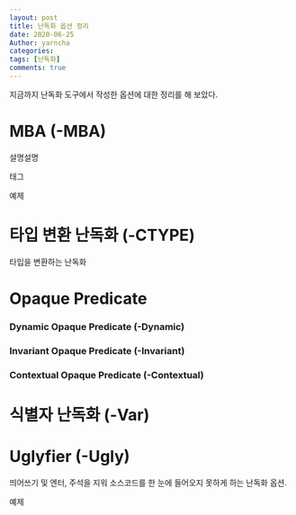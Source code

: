 ```yaml
---
layout: post
title: 난독화 옵션 정리
date: 2020-06-25
Author: yarncha
categories:
tags: [난독화]
comments: true
---
```


지금까지 난독화 도구에서 작성한 옵션에 대한 정리를 해 보았다.

# MBA (-MBA)

설명설명

태그

예제

# 타입 변환 난독화 (-CTYPE)

타입을 변환하는 난독화

# Opaque Predicate

### Dynamic Opaque Predicate (-Dynamic)
### Invariant Opaque Predicate (-Invariant)
### Contextual Opaque Predicate (-Contextual)

# 식별자 난독화 (-Var)



# Uglyfier (-Ugly)

띄어쓰기 및 엔터, 주석을 지워 소스코드를 한 눈에 들어오지 못하게 하는 난독화 옵션.

예제

